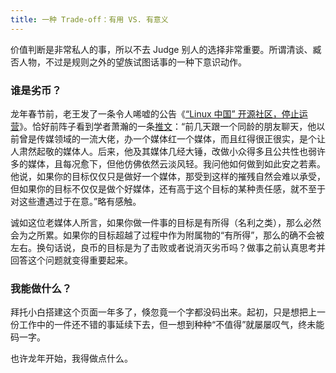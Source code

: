 ```yaml
---
title: 一种 Trade-off：有用 VS. 有意义
---
```

价值判断是非常私人的事，所以不去 Judge 别人的选择非常重要。所谓清谈、臧否人物，不过是规则之外的望族试图话事的一种下意识动作。

### 谁是劣币？

龙年春节前，老王发了一条令人唏嘘的公告《[“Linux 中国” 开源社区，停止运营](https://linux.cn/article-16602-1.html)》。恰好前阵子看到学者萧瀚的一条[推文](https://twitter.com/_xiaohan/status/1745657306090750203)：“前几天跟一个同龄的朋友聊天，他以前曾是传媒领域的一流大佬，办一个媒体红一个媒体，而且红得很正很实，是个让人肃然起敬的媒体人。后来，他及其媒体几经大锤，改做小众得多且公共性也弱许多的媒体，且每况愈下，但他仿佛依然云淡风轻。我问他如何做到如此安之若素。他说，如果你的目标仅仅只是做好一个媒体，那受到这样的摧残自然会难以承受，但如果你的目标不仅仅是做个好媒体，还有高于这个目标的某种责任感，就不至于对这些遭遇过于在意。”略有感触。

诚如这位老媒体人所言，如果你做一件事的目标是有所得（名利之类），那么必然会为之所累。如果你的目标超越了过程中作为附属物的“有所得”，那么的确不会被左右。换句话说，良币的目标是为了击败或者说消灭劣币吗？做事之前认真思考并回答这个问题就变得重要起来。

### 我能做什么？

拜托小白搭建这个页面一年多了，倏忽竟一个字都没码出来。起初，只是想把上一份工作中的一件还不错的事延续下去，但一想到种种“不值得”就屡屡叹气，终未能码一字。

也许龙年开始，我得做点什么。
